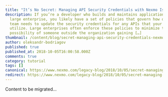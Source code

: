 ```yaml
---
title: "It’s No Secret: Managing API Security Credentials with Nexmo Is Easy"
description: If you’re a developer who builds and maintains applications for a
  large enterprise, you likely have a set of policies that govern how often your
  team needs to update the security credentials for any APIs that your apps
  utilize. Large enterprises often enforce these policies to minimize the
  possibility of someone outside the organization gaining […]
thumbnail: /content/blog/secret-managing-api-security-credentials-nexmo-easy/API-Security.png
author: oleksandr-bodriagov
published: true
published_at: 2018-10-05T16:00:58.000Z
comments: true
category: tutorial
tags: []
canonical: https://www.nexmo.com/legacy-blog/2018/10/05/secret-managing-api-security-credentials-nexmo-easy
redirect: https://www.nexmo.com/legacy-blog/2018/10/05/secret-managing-api-security-credentials-nexmo-easy
---
```


Content to be migrated...
